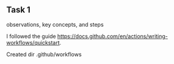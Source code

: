 ## Task 1

observations, key concepts, and steps 

I followed the guide https://docs.github.com/en/actions/writing-workflows/quickstart.

Created dir .github/workflows